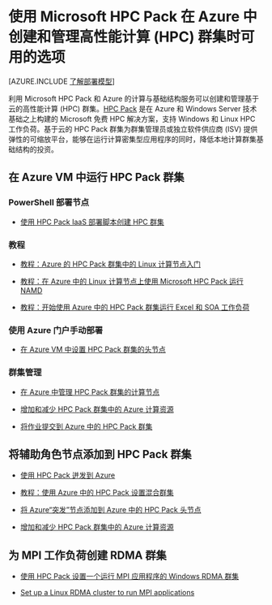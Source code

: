 <properties
 pageTitle="云中的 HPC Pack 群集选项 | Azure"
 description="了解使用 Microsoft HPC Pack 在 Azure 云中创建和管理高性能计算 (HPC) 群集时可用的选项。"
 services="virtual-machines,cloud-services"
 documentationCenter=""
 authors="dlepow"
 manager="timlt"
 editor=""
 tags="azure-resource-manager,azure-service-management,hpc-pack"/>
<tags
	ms.service="virtual-machines"
 	ms.date="02/04/2016"
	wacn.date="02/17/2016"/>

# 使用 Microsoft HPC Pack 在 Azure 中创建和管理高性能计算 (HPC) 群集时可用的选项

[AZURE.INCLUDE [了解部署模型](../includes/learn-about-deployment-models-both-include.md)]


利用 Microsoft HPC Pack 和 Azure 的计算与基础结构服务可以创建和管理基于云的高性能计算 (HPC) 群集。[HPC Pack](https://technet.microsoft.com/zh-cn/library/jj899572.aspx) 是在 Azure 和 Windows Server 技术基础之上构建的 Microsoft 免费 HPC 解决方案，支持 Windows 和 Linux HPC 工作负荷。基于云的 HPC Pack 群集为群集管理员或独立软件供应商 (ISV) 提供弹性的可缩放平台，能够在运行计算密集型应用程序的同时，降低本地计算群集基础结构的投资。


## 在 Azure VM 中运行 HPC Pack 群集

### PowerShell 部署节点

* [使用 HPC Pack IaaS 部署脚本创建 HPC 群集](/documentation/articles/virtual-machines-hpcpack-cluster-powershell-script)

### 教程

* [教程：Azure 的 HPC Pack 群集中的 Linux 计算节点入门](/documentation/articles/virtual-machines-linux-cluster-hpcpack)

* [教程：在 Azure 中的 Linux 计算节点上使用 Microsoft HPC Pack 运行 NAMD](/documentation/articles/virtual-machines-linux-cluster-hpcpack-namd)

* [教程：开始使用 Azure 中的 HPC Pack 群集运行 Excel 和 SOA 工作负荷](/documentation/articles/virtual-machines-excel-cluster-hpcpack)



### 使用 Azure 门户手动部署



* [在 Azure VM 中设置 HPC Pack 群集的头节点](/documentation/articles/virtual-machines-hpcpack-cluster-headnode)

### 群集管理

* [在 Azure 中管理 HPC Pack 群集的计算节点](/documentation/articles/virtual-machines-hpcpack-cluster-node-manage)

* [增加和减少 HPC Pack 群集中的 Azure 计算资源](/documentation/articles/virtual-machines-hpcpack-cluster-node-autogrowshrink)

* [将作业提交到 Azure 中的 HPC Pack 群集](/documentation/articles/virtual-machines-hpcpack-cluster-submit-jobs)



## 将辅助角色节点添加到 HPC Pack 群集


* [使用 HPC Pack 迸发到 Azure](https://technet.microsoft.com/zh-cn/library/gg481749.aspx)

* [教程：使用 Azure 中的 HPC Pack 设置混合群集](/documentation/articles/cloud-services-setup-hybrid-hpcpack-cluster)

* [将 Azure“突发”节点添加到 Azure 中的 HPC Pack 头节点](/documentation/articles/virtual-machines-hpcpack-cluster-node-burst)

* [增加和减少 HPC Pack 群集中的 Azure 计算资源](/documentation/articles/virtual-machines-hpcpack-cluster-node-autogrowshrink)


## 为 MPI 工作负荷创建 RDMA 群集

* [使用 HPC Pack 设置一个运行 MPI 应用程序的 Windows RDMA 群集](/documentation/articles/virtual-machines-windows-hpcpack-cluster-rdma)

* [Set up a Linux RDMA cluster to run MPI applications](/documentation/articles/virtual-machines-linux-cluster-rdma)

<!---HONumber=Mooncake_1207_2015-->